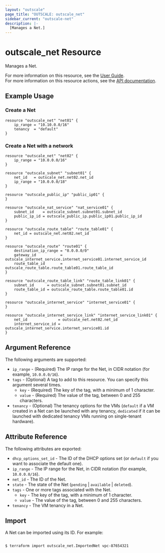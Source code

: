 ```yaml
---
layout: "outscale"
page_title: "OUTSCALE: outscale_net"
sidebar_current: "outscale-net"
description: |-
  [Manages a Net.]
---
```


# outscale_net Resource

Manages a Net.

For more information on this resource, see the [User Guide](https://docs.outscale.com/en/userguide/About-VPCs.html).  
For more information on this resource actions, see the [API documentation](https://docs.outscale.com/api#3ds-outscale-api-net).

## Example Usage

### Create a Net

```hcl
resource "outscale_net" "net01" {
	ip_range = "10.10.0.0/16"
	tenancy  = "default"
}
```

### Create a Net with a network

```hcl
resource "outscale_net" "net02" {
	ip_range = "10.0.0.0/16"
}

resource "outscale_subnet" "subnet01" {
	net_id   = outscale_net.net02.net_id
	ip_range = "10.0.0.0/18"
}

resource "outscale_public_ip" "public_ip01" {
}

resource "outscale_nat_service" "nat_service01" {
	subnet_id    = outscale_subnet.subnet01.subnet_id
	public_ip_id = outscale_public_ip.public_ip01.public_ip_id
}

resource "outscale_route_table" "route_table01" {
	net_id = outscale_net.net02.net_id
}

resource "outscale_route" "route01" {
	destination_ip_range = "0.0.0.0/0"
	gateway_id           = outscale_internet_service.internet_service01.internet_service_id
	route_table_id       = outscale_route_table.route_table01.route_table_id
}

resource "outscale_route_table_link" "route_table_link01" {
	subnet_id      = outscale_subnet.subnet01.subnet_id
	route_table_id = outscale_route_table.route_table01.id
}

resource "outscale_internet_service" "internet_service01" {
}

resource "outscale_internet_service_link" "internet_service_link01" {
	net_id              = outscale_net.net02.net_id
	internet_service_id = outscale_internet_service.internet_service01.id
}
```

## Argument Reference

The following arguments are supported:

* `ip_range` - (Required) The IP range for the Net, in CIDR notation (for example, `10.0.0.0/16`).
* `tags` - (Optional) A tag to add to this resource. You can specify this argument several times.
    * `key` - (Required) The key of the tag, with a minimum of 1 character.
    * `value` - (Required) The value of the tag, between 0 and 255 characters.
* `tenancy` - (Optional) The tenancy options for the VMs (`default` if a VM created in a Net can be launched with any tenancy, `dedicated` if it can be launched with dedicated tenancy VMs running on single-tenant hardware).

## Attribute Reference

The following attributes are exported:

* `dhcp_options_set_id` - The ID of the DHCP options set (or `default` if you want to associate the default one).
* `ip_range` - The IP range for the Net, in CIDR notation (for example, `10.0.0.0/16`).
* `net_id` - The ID of the Net.
* `state` - The state of the Net (`pending` \| `available` \| `deleted`).
* `tags` - One or more tags associated with the Net.
    * `key` - The key of the tag, with a minimum of 1 character.
    * `value` - The value of the tag, between 0 and 255 characters.
* `tenancy` - The VM tenancy in a Net.

## Import

A Net can be imported using its ID. For example:

```console

$ terraform import outscale_net.ImportedNet vpc-87654321

```